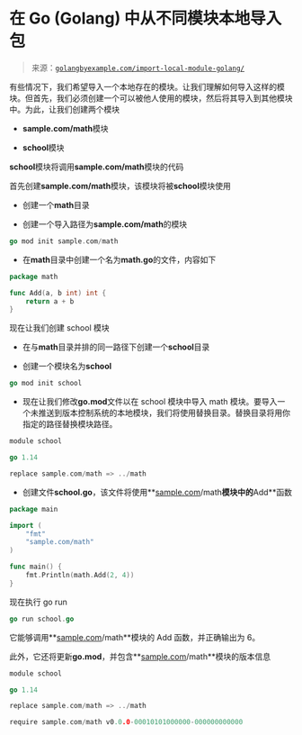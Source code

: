 <!--yml

类别：未分类

日期：2024-10-13 06:29:27

-->

# 在 Go (Golang) 中从不同模块本地导入包

> 来源：[`golangbyexample.com/import-local-module-golang/`](https://golangbyexample.com/import-local-module-golang/)

有些情况下，我们希望导入一个本地存在的模块。让我们理解如何导入这样的模块。但首先，我们必须创建一个可以被他人使用的模块，然后将其导入到其他模块中。为此，让我们创建两个模块

+   **sample.com/math**模块

+   **school**模块

**school**模块将调用**sample.com/math**模块的代码

首先创建**sample.com/math**模块，该模块将被**school**模块使用

+   创建一个**math**目录

+   创建一个导入路径为**sample.com/math**的模块

```go
go mod init sample.com/math
```

+   在**math**目录中创建一个名为**math.go**的文件，内容如下

```go
package math

func Add(a, b int) int {
	return a + b
}
```

现在让我们创建 school 模块

+   在与**math**目录并排的同一路径下创建一个**school**目录

+   创建一个模块名为**school**

```go
go mod init school
```

+   现在让我们修改**go.mod**文件以在 school 模块中导入 math 模块。要导入一个未推送到版本控制系统的本地模块，我们将使用替换目录。替换目录将用你指定的路径替换模块路径。

```go
module school

go 1.14

replace sample.com/math => ../math
```

+   创建文件**school.go**，该文件将使用**[sample.com](http://sample.com)/math**模块中的**Add**函数

```go
package main

import (
	"fmt"
	"sample.com/math"
)

func main() {
	fmt.Println(math.Add(2, 4))
}
```

现在执行 go run

```go
go run school.go
```

它能够调用**[sample.com](http://sample.com)/math**模块的 Add 函数，并正确输出为 6。

此外，它还将更新**go.mod**，并包含**[sample.com](http://sample.com)/math**模块的版本信息

```go
module school

go 1.14

replace sample.com/math => ../math

require sample.com/math v0.0.0-00010101000000-000000000000
```


